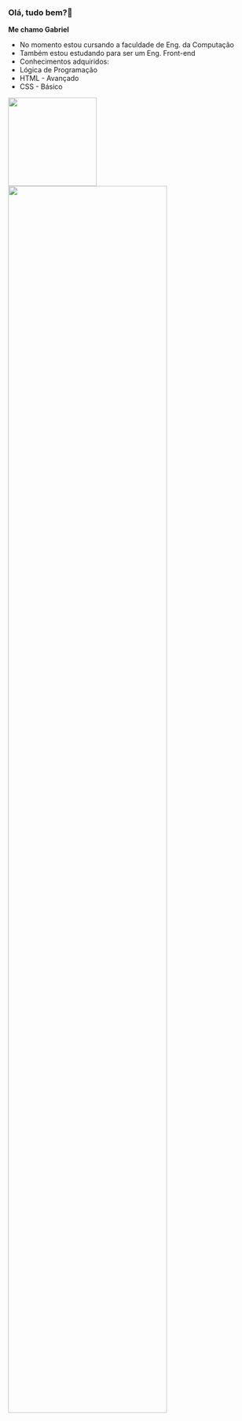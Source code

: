 ### Olá, tudo bem?👋
**Me chamo Gabriel** 

- No momento estou cursando a faculdade de Eng. da Computação 
- Também estou estudando para ser um Eng. Front-end
- Conhecimentos adquiridos:
- Lógica de Programação
- HTML - Avançado
- CSS - Básico
 <div>
  <a href="https://github.com/gabelucet">
  <img height="180em" src="https://github-readme-stats.vercel.app/api?username=gabelucet&show_icons=true&theme=dark&include_all_commits=true&count_private=true"/>
  <img height="80%" src="https://github-readme-stats.vercel.app/api/top-langs/?username=gabelucet&layout=compact&langs_count=7&theme=dark"/>
</div>
